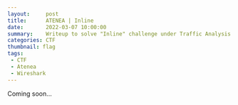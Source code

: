 ```yaml
---
layout:     post
title:      ATENEA | Inline
date:       2022-03-07 10:00:00
summary:    Writeup to solve "Inline" challenge under Traffic Analysis category. This challenge is now retired and is worth 0 points.
categories: CTF
thumbnail: flag
tags:
 - CTF
 - Atenea
 - Wireshark
---
```

Coming soon...

